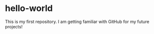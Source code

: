 # hello-world
This is my first repository. I am getting familiar with GitHub for my future projects! 
